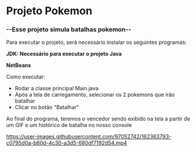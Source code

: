 <h1>Projeto Pokemon</h1>

<h3>--Esse projeto simula batalhas pokemon--</h3>

<p>Para executar o projeto, será necessário instalar os seguintes programas:</p>

<p><strong>JDK: Necessário para executar o projeto Java</strong></p>
<p><strong>NetBeans</strong></p>

<p>Como executar:</p>

<ul class="list-group">
  <li>Rodar a classe principal Main.java</li>
  <li>Após a tela de carregamento, selecionar os 2 pokemons que irão batalhar</li>
  <li>Clicar no botão "Batalhar"</li>
</ul>

<p>Ao final do programa, teremos o vencedor sendo exibido na tela a partir de um GIF e um histórico de batalha no nosso console</p>


https://user-images.githubusercontent.com/97052742/162363793-c0795d0a-b60d-4c30-a3d5-680df7192d54.mp4

